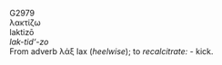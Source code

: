 <body>
  <p>G2979<br>  λακτίζω  <br> laktizō  <br><i>lak-tid‘-zo </i><br>From adverb   λάξ    lax   (<i>heelwise</i>); to <i>recalcitrate:</i> - kick.<br></p>
 </body>